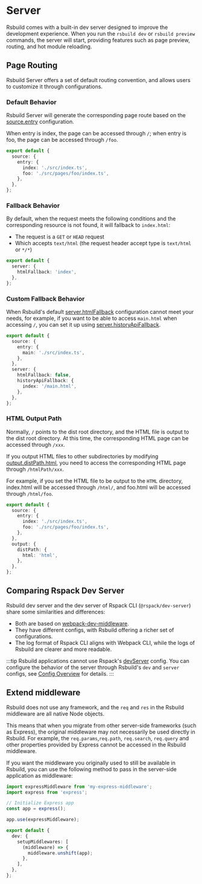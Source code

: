 # Server

Rsbuild comes with a built-in dev server designed to improve the development experience. When you run the `rsbuild dev` or `rsbuild preview` commands, the server will start, providing features such as page preview, routing, and hot module reloading.

## Page Routing

Rsbuild Server offers a set of default routing convention, and allows users to customize it through configurations.

### Default Behavior

Rsbuild Server will generate the corresponding page route based on the [source.entry](/config/source/entry) configuration.

When entry is index, the page can be accessed through `/`; when entry is foo, the page can be accessed through `/foo`.

```ts title=rsbuild.config.ts
export default {
  source: {
    entry: {
      index: './src/index.ts',
      foo: './src/pages/foo/index.ts',
    },
  },
};
```

### Fallback Behavior

By default, when the request meets the following conditions and the corresponding resource is not found, it will fallback to `index.html`:

- The request is a `GET` or `HEAD` request
- Which accepts `text/html` (the request header accept type is `text/html` or `*/*`)

```ts title=rsbuild.config.ts
export default {
  server: {
    htmlFallback: 'index',
  },
};
```

### Custom Fallback Behavior

When Rsbuild's default [server.htmlFallback](/config/server/html-fallback) configuration cannot meet your needs, for example, if you want to be able to access `main.html` when accessing `/`, you can set it up using [server.historyApiFallback](/config/server/history-api-fallback).

```ts title=rsbuild.config.ts
export default {
  source: {
    entry: {
      main: './src/index.ts',
    },
  },
  server: {
    htmlFallback: false,
    historyApiFallback: {
      index: '/main.html',
    },
  },
};
```

### HTML Output Path

Normally, `/` points to the dist root directory, and the HTML file is output to the dist root directory. At this time, the corresponding HTML page can be accessed through `/xxx`.

If you output HTML files to other subdirectories by modifying [output.distPath.html](/config/output/dist-path), you need to access the corresponding HTML page through `/htmlPath/xxx`.

For example, if you set the HTML file to be output to the `HTML` directory, index.html will be accessed through `/html/`, and foo.html will be accessed through `/html/foo`.

```ts
export default {
  source: {
    entry: {
      index: './src/index.ts',
      foo: './src/pages/foo/index.ts',
    },
  },
  output: {
    distPath: {
      html: 'html',
    },
  },
};
```

## Comparing Rspack Dev Server

Rsbuild dev server and the dev server of Rspack CLI (`@rspack/dev-server`) share some similarities and differences:

- Both are based on [webpack-dev-middleware](https://github.com/webpack/webpack-dev-middleware).
- They have different configs, with Rsbuild offering a richer set of configurations.
- The log format of Rspack CLI aligns with Webpack CLI, while the logs of Rsbuild are clearer and more readable.

:::tip
Rsbuild applications cannot use Rspack's [devServer](https://rspack.dev/config/dev-server) config. You can configure the behavior of the server through Rsbuild's `dev` and `server` configs, see [Config Overview](/config/index) for details.
:::

## Extend middleware

Rsbuild does not use any framework, and the `req` and `res` in the Rsbuild middleware are all native Node objects.

This means that when you migrate from other server-side frameworks (such as Express), the original middleware may not necessarily be used directly in Rsbuild. For example, the `req.params`,`req.path`, `req.search`, `req.query` and other properties provided by Express cannot be accessed in the Rsbuild middleware.

If you want the middleware you originally used to still be available in Rsbuild, you can use the following method to pass in the server-side application as middleware:

```ts title="rsbuild.config.ts"
import expressMiddleware from 'my-express-middleware';
import express from 'express';

// Initialize Express app
const app = express();

app.use(expressMiddleware);

export default {
  dev: {
    setupMiddlewares: [
      (middleware) => {
        middleware.unshift(app);
      },
    ],
  },
};
```
